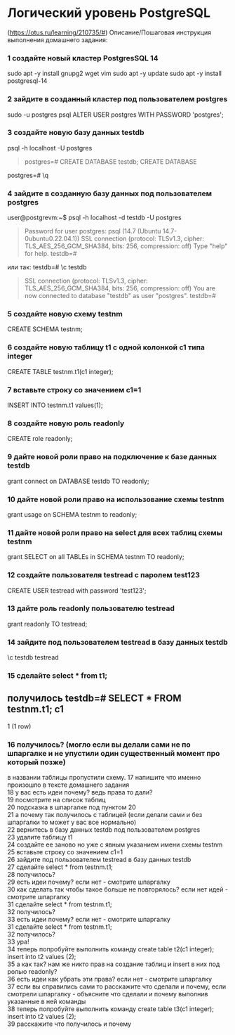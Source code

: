 # Логический уровень PostgreSQL
(https://otus.ru/learning/210735/#)
Описание/Пошаговая инструкция выполнения домашнего задания:

### 1 создайте новый кластер PostgresSQL 14  
sudo apt -y install gnupg2 wget vim
sudo apt -y update
sudo apt -y install postgresql-14
### 2 зайдите в созданный кластер под пользователем postgres  
sudo -u postgres psql
ALTER USER postgres WITH PASSWORD 'postgres';

### 3 создайте новую базу данных testdb  
psql -h localhost -U postgres
>postgres=# CREATE DATABASE testdb;
CREATE DATABASE

postgres=# \q


### 4 зайдите в созданную базу данных под пользователем postgres  
user@postgrevm:~$ psql -h localhost -d testdb -U postgres
>Password for user postgres:
psql (14.7 (Ubuntu 14.7-0ubuntu0.22.04.1))
SSL connection (protocol: TLSv1.3, cipher: TLS_AES_256_GCM_SHA384, bits: 256, compression: off)
Type "help" for help.
testdb=#

или так:
testdb=# \c testdb
>SSL connection (protocol: TLSv1.3, cipher: TLS_AES_256_GCM_SHA384, bits: 256, compression: off)
You are now connected to database "testdb" as user "postgres".
testdb=#

### 5 создайте новую схему testnm  
CREATE SCHEMA testnm;
### 6 создайте новую таблицу t1 с одной колонкой c1 типа integer  
CREATE TABLE testnm.t1(c1 integer);
### 7 вставьте строку со значением c1=1  
INSERT INTO testnm.t1 values(1);
### 8 создайте новую роль readonly  
CREATE role readonly;
### 9 дайте новой роли право на подключение к базе данных testdb  
grant connect on DATABASE testdb TO readonly;
### 10 дайте новой роли право на использование схемы testnm  
grant usage on SCHEMA testnm to readonly;
### 11 дайте новой роли право на select для всех таблиц схемы testnm  
grant SELECT on all TABLEs in SCHEMA testnm TO readonly;
### 12 создайте пользователя testread с паролем test123  
CREATE USER testread with password 'test123';
### 13 дайте роль readonly пользователю testread  
grant readonly TO testread;
### 14 зайдите под пользователем testread в базу данных testdb  
\c testdb testread
### 15 сделайте select * from t1;  
получилось
testdb=# SELECT * FROM testnm.t1;
с1
----
  1
(1 row)
### 16 получилось? (могло если вы делали сами не по шпаргалке и не упустили один существенный момент про который позже)  
в названии таблицы пропустили схему.
17 напишите что именно произошло в тексте домашнего задания  
18 у вас есть идеи почему? ведь права то дали?  
19 посмотрите на список таблиц  
20 подсказка в шпаргалке под пунктом 20  
21 а почему так получилось с таблицей (если делали сами и без шпаргалки то может у вас все нормально)  
22 вернитесь в базу данных testdb под пользователем postgres  
23 удалите таблицу t1  
24 создайте ее заново но уже с явным указанием имени схемы testnm  
25 вставьте строку со значением c1=1  
26 зайдите под пользователем testread в базу данных testdb  
27 сделайте select * from testnm.t1;  
28 получилось?  
29 есть идеи почему? если нет - смотрите шпаргалку  
30 как сделать так чтобы такое больше не повторялось? если нет идей - смотрите шпаргалку  
31 сделайте select * from testnm.t1;  
32 получилось?  
33 есть идеи почему? если нет - смотрите шпаргалку  
31 сделайте select * from testnm.t1;  
32 получилось?  
33 ура!  
34 теперь попробуйте выполнить команду create table t2(c1 integer); insert into t2 values (2);  
35 а как так? нам же никто прав на создание таблиц и insert в них под ролью readonly?  
36 есть идеи как убрать эти права? если нет - смотрите шпаргалку  
37 если вы справились сами то расскажите что сделали и почему, если смотрели шпаргалку - объясните что сделали и почему выполнив указанные в ней команды  
38 теперь попробуйте выполнить команду create table t3(c1 integer); insert into t2 values (2);  
39 расскажите что получилось и почему
<!--stackedit_data:
eyJoaXN0b3J5IjpbLTEwMzc3ODg2NjcsLTQ1MzY2NjMxOCwtMT
E1MzY5MDQxNV19
-->